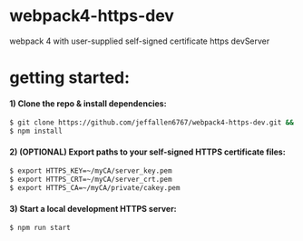 # webpack4-https-dev
webpack 4 with user-supplied self-signed certificate https devServer


# getting started:


#### 1) Clone the repo & install dependencies:
```bash
$ git clone https://github.com/jeffallen6767/webpack4-https-dev.git && cd $_
$ npm install
```

#### 2) (OPTIONAL) Export paths to your self-signed HTTPS certificate files:
```bash
$ export HTTPS_KEY=~/myCA/server_key.pem
$ export HTTPS_CRT=~/myCA/server_crt.pem
$ export HTTPS_CA=~/myCA/private/cakey.pem
```

#### 3) Start a local development HTTPS server:
```bash
$ npm run start
```
